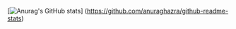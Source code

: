 [![Anurag's GitHub stats](https://github-readme-stats.vercel.app/api?username=taqro)]
(https://github.com/anuraghazra/github-readme-stats)


